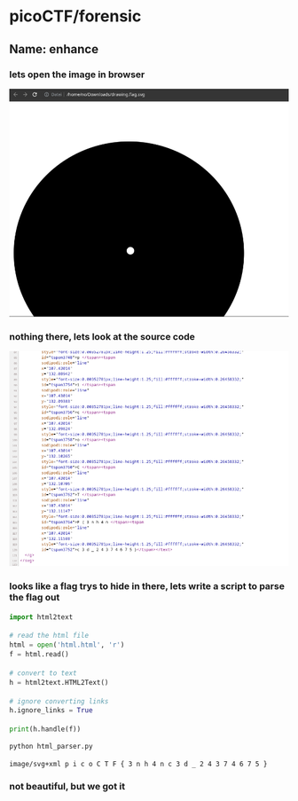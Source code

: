 # picoCTF/forensic

## Name: enhance

### lets open the image in browser

![alt text](https://github.com/skybreakjohnson/picoCTF-forensic/blob/main/enhance_1.png?raw=true)

### nothing there, lets look at the source code

![alt text](https://github.com/skybreakjohnson/picoCTF-forensic/blob/main/enhance.png?raw=true)

### looks like a flag trys to hide in there, lets write a script to parse the flag out

```python
import html2text

# read the html file
html = open('html.html', 'r')
f = html.read()

# convert to text
h = html2text.HTML2Text()

# ignore converting links
h.ignore_links = True

print(h.handle(f))
```

```
python html_parser.py

image/svg+xml p i c o C T F { 3 n h 4 n c 3 d _ 2 4 3 7 4 6 7 5 }
```
### not beautiful, but we got it 
